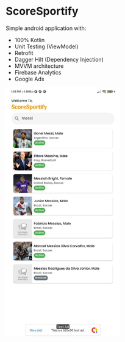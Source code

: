 # ScoreSportify
Simple android application with:
* 100% Kotlin
* Unit Testing (ViewModel)
* Retrofit
* Dagger Hilt (Dependency Injection)
* MVVM architecture
* Firebase Analytics
* Google Ads

<img src="https://github.com/saileshlimbu/ScoreSportify/blob/master/photo_2023-08-29_13-08-14.jpg?raw=true" width="300px"/>
